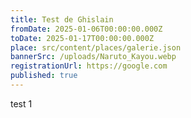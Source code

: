```yaml
---
title: Test de Ghislain
fromDate: 2025-01-06T00:00:00.000Z
toDate: 2025-01-17T00:00:00.000Z
place: src/content/places/galerie.json
bannerSrc: /uploads/Naruto_Kayou.webp
registrationUrl: https://google.com
published: true
---
```


test 1
